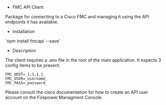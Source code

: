 + FMC API Client 

Package for connecting to a Cisco FMC and managing it using the API endpoints it has available.

+  Installation

`npm install fmcapi --save'

+  Description

The client requires a .env file in the root of the main application. It expects 3 config items to be present.

```
FMC_HOST=_1.1.1.1_
FMC_USER=_username_
FMC_PASS=_password_
```

Please consult the cisco documentation for how to create an API user account on the Firepower Managment Console.
